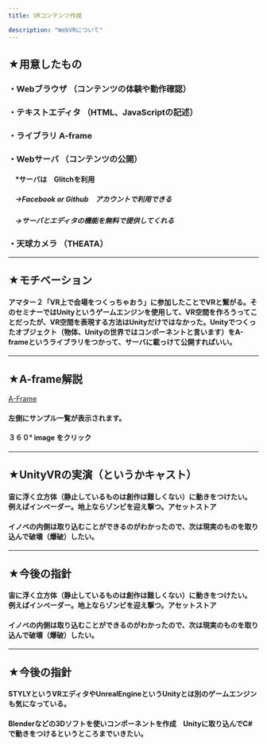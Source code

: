 ```yaml
---
title: VRコンテンツ作成

description: "WebVRについて"
---
```


## ★用意したもの
### ・Webブラウザ  （コンテンツの体験や動作確認）

### ・テキストエディタ （HTML、JavaScriptの記述）

### ・ライブラリ A-frame

### ・Webサーバ （コンテンツの公開）
####    　*サーバは　Glitchを利用
#####   　→Facebook or Github　アカウントで利用できる
#####   　→サーバとエディタの機能を無料で提供してくれる

### ・天球カメラ （THEATA）
---
## ★モチベーション

#### アマター２「VR上で会場をつくっちゃおう」に参加したことでVRと繋がる。そのセミナーではUnityというゲームエンジンを使用して、VR空間を作ろうってことだったが、VR空間を表現する方法はUnityだけではなかった。Unityでつくったオブジェクト（物体、Unityの世界ではコンポーネントと言います）をA-frameというライブラリをつかって、サーバに載っけて公開すればいい。

---
## ★A-frame解説
[A-Frame](https://aframe.io "A-Frame")

#### 左側にサンプル一覧が表示されます。
#### ３６０° image をクリック

---
## ★UnityVRの実演（というかキャスト）

#### 宙に浮く立方体（静止しているものは創作は難しくない）に動きをつけたい。 例えばインベーダー。地上ならゾンビを迎え撃つ。アセットストア

#### イノベの内側は取り込むことができるのがわかったので、次は現実のものを取り込んで破壊（爆破）したい。

---
## ★今後の指針

#### 宙に浮く立方体（静止しているものは創作は難しくない）に動きをつけたい。 例えばインベーダー。地上ならゾンビを迎え撃つ。アセットストア

#### イノベの内側は取り込むことができるのがわかったので、次は現実のものを取り込んで破壊（爆破）したい。

---
## ★今後の指針

#### STYLYというVRエディタやUnrealEngineというUnityとは別のゲームエンジンも気になっている。

#### Blenderなどの3Dソフトを使いコンポーネントを作成　Unityに取り込んでC#で動きをつけるというところまでいきたい。
